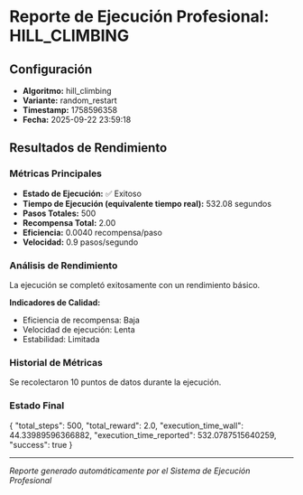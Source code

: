 # Reporte de Ejecución Profesional: HILL_CLIMBING

## Configuración
- **Algoritmo:** hill_climbing
- **Variante:** random_restart
- **Timestamp:** 1758596358
- **Fecha:** 2025-09-22 23:59:18

## Resultados de Rendimiento

### Métricas Principales
- **Estado de Ejecución:** ✅ Exitoso
- **Tiempo de Ejecución (equivalente tiempo real):** 532.08 segundos
- **Pasos Totales:** 500
- **Recompensa Total:** 2.00
- **Eficiencia:** 0.0040 recompensa/paso
- **Velocidad:** 0.9 pasos/segundo

### Análisis de Rendimiento

La ejecución se completó exitosamente con un rendimiento básico.

**Indicadores de Calidad:**
- Eficiencia de recompensa: Baja
- Velocidad de ejecución: Lenta
- Estabilidad: Limitada


### Historial de Métricas
Se recolectaron 10 puntos de datos durante la ejecución.

### Estado Final
{
  "total_steps": 500,
  "total_reward": 2.0,
  "execution_time_wall": 44.33989596366882,
  "execution_time_reported": 532.0787515640259,
  "success": true
}

---
*Reporte generado automáticamente por el Sistema de Ejecución Profesional*
